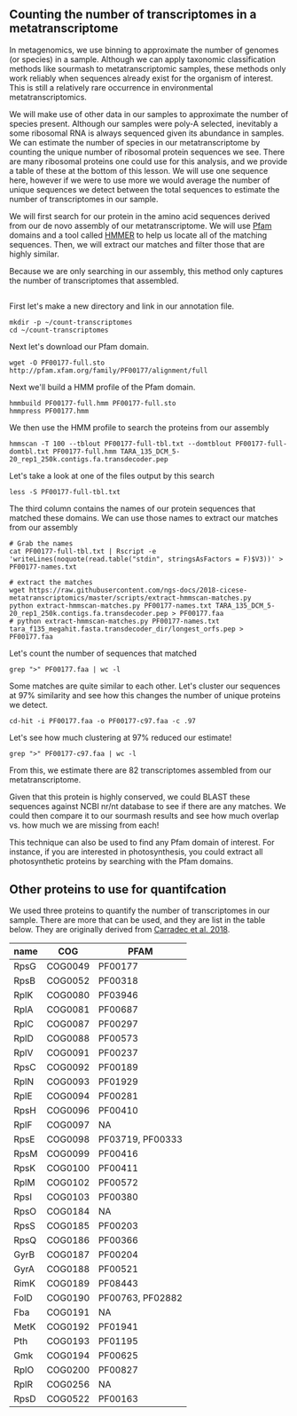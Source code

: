 ## Counting the number of transcriptomes in a metatranscriptome
In metagenomics, we use binning to approximate the number of genomes (or species) in a sample.
Although we can apply taxonomic classification methods like sourmash to metatranscriptomic 
samples, these methods only work reliably when sequences already exist for the organism of 
interest. This is still a relatively rare occurrence in environmental metatranscriptomics. 

We will make use of other data in our samples to approximate the number of species present.
Although our samples were poly-A selected, inevitably a some ribosomal RNA is always sequenced
given its abundance in samples. We can estimate the number of species in our metatranscriptome
by counting the unique number of ribosomal protein sequences we see. There are many ribosomal
proteins one could use for this analysis, and we provide a table of these at the bottom of 
this lesson. We will use one sequence here, however if we were to use more we would average 
the number of unique sequences we detect between the total sequences to estimate the number 
of transcriptomes in our sample.

We will first search for our protein in the amino acid sequences 
derived from our de novo assembly of our metatranscriptome. We will use
[Pfam](https://pfam.xfam.org/) domains and a tool called [HMMER](http://hmmer.org/) 
to help us locate all of the matching sequences. Then, we will extract our matches and 
filter those that are highly similar. 

Because we are only searching in our assembly, this method only captures the number of 
transcriptomes that assembled.

## 

First let's make a new directory and link in our annotation file. 
```
mkdir -p ~/count-transcriptomes
cd ~/count-transcriptomes
```


Next let's download our Pfam domain. 
```
wget -O PF00177-full.sto http://pfam.xfam.org/family/PF00177/alignment/full
```

Next we'll build a HMM profile of the Pfam domain. 
```
hmmbuild PF00177-full.hmm PF00177-full.sto
hmmpress PF00177.hmm
```

We then use the HMM profile to search the proteins from our assembly
```
hmmscan -T 100 --tblout PF00177-full-tbl.txt --domtblout PF00177-full-domtbl.txt PF00177-full.hmm TARA_135_DCM_5-20_rep1_250k.contigs.fa.transdecoder.pep
```

Let's take a look at one of the files output by this search
```
less -S PF00177-full-tbl.txt
```

The third column contains the names of our protein sequences that matched
these domains. We can use those names to extract our matches from 
our assembly

```
# Grab the names
cat PF00177-full-tbl.txt | Rscript -e 'writeLines(noquote(read.table("stdin", stringsAsFactors = F)$V3))' > PF00177-names.txt

# extract the matches
wget https://raw.githubusercontent.com/ngs-docs/2018-cicese-metatranscriptomics/master/scripts/extract-hmmscan-matches.py
python extract-hmmscan-matches.py PF00177-names.txt TARA_135_DCM_5-20_rep1_250k.contigs.fa.transdecoder.pep > PF00177.faa
# python extract-hmmscan-matches.py PF00177-names.txt tara_f135_megahit.fasta.transdecoder_dir/longest_orfs.pep > PF00177.faa
```

Let's count the number of sequences that matched 
```
grep ">" PF00177.faa | wc -l
```

Some matches are quite similar to each other. Let's cluster our sequences
at 97% similarity and see how this changes the number of unique proteins
we detect. 

```
cd-hit -i PF00177.faa -o PF00177-c97.faa -c .97
```

Let's see how much clustering at 97% reduced our estimate!
```
grep ">" PF00177-c97.faa | wc -l
```

From this, we estimate there are 82 transcriptomes assembled from our
metatranscriptome.

Given that this protein is highly conserved, we could BLAST these 
sequences against NCBI nr/nt database to see if there are any matches. 
We could then compare it to our sourmash results and see how much overlap 
vs. how much we are missing from each!

This technique can also be used to find any Pfam domain of interest. 
For instance, if you are interested in photosynthesis, you could
extract all photosynthetic proteins by searching with the Pfam domains.

## Other proteins to use for quantifcation

We used three proteins to quantify the number of transcriptomes in our
sample. There are more that can be used, and they are list in the table
below. They are originally derived from [Carradec et al. 2018](https://www.nature.com/articles/s41467-017-02342-1#Sec19).


| name | COG     | PFAM             |
|------|---------|------------------|
| RpsG | COG0049 | PF00177          |
| RpsB | COG0052 | PF00318          |
| RplK | COG0080 | PF03946          |
| RplA | COG0081 | PF00687          |
| RplC | COG0087 | PF00297          |
| RplD | COG0088 | PF00573          |
| RplV | COG0091 | PF00237          |
| RpsC | COG0092 | PF00189          |
| RplN | COG0093 | PF01929          |
| RplE | COG0094 | PF00281          |
| RpsH | COG0096 | PF00410          |
| RplF | COG0097 | NA               |
| RpsE | COG0098 | PF03719, PF00333 |
| RpsM | COG0099 | PF00416          |
| RpsK | COG0100 | PF00411          |
| RplM | COG0102 | PF00572          |
| RpsI | COG0103 | PF00380          |
| RpsO | COG0184 | NA               |
| RpsS | COG0185 | PF00203          |
| RpsQ | COG0186 | PF00366          |
| GyrB | COG0187 | PF00204          |
| GyrA | COG0188 | PF00521          |
| RimK | COG0189 | PF08443          |
| FolD | COG0190 | PF00763, PF02882 |
| Fba  | COG0191 | NA               |
| MetK | COG0192 | PF01941          |
| Pth  | COG0193 | PF01195          |
| Gmk  | COG0194 | PF00625          |
| RplO | COG0200 | PF00827          |
| RplR | COG0256 | NA               |
| RpsD | COG0522 | PF00163          |
